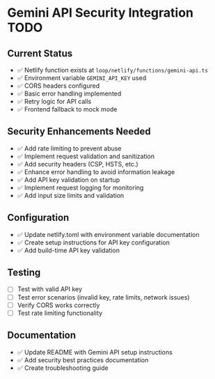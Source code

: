 # Gemini API Security Integration TODO

## Current Status
- ✅ Netlify function exists at `loop/netlify/functions/gemini-api.ts`
- ✅ Environment variable `GEMINI_API_KEY` used
- ✅ CORS headers configured
- ✅ Basic error handling implemented
- ✅ Retry logic for API calls
- ✅ Frontend fallback to mock mode

## Security Enhancements Needed
- ✅ Add rate limiting to prevent abuse
- ✅ Implement request validation and sanitization
- ✅ Add security headers (CSP, HSTS, etc.)
- ✅ Enhance error handling to avoid information leakage
- ✅ Add API key validation on startup
- ✅ Implement request logging for monitoring
- ✅ Add input size limits and validation

## Configuration
- ✅ Update netlify.toml with environment variable documentation
- ✅ Create setup instructions for API key configuration
- ✅ Add build-time API key validation

## Testing
- [ ] Test with valid API key
- [ ] Test error scenarios (invalid key, rate limits, network issues)
- [ ] Verify CORS works correctly
- [ ] Test rate limiting functionality

## Documentation
- ✅ Update README with Gemini API setup instructions
- ✅ Add security best practices documentation
- ✅ Create troubleshooting guide
